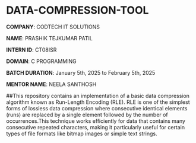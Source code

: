 # DATA-COMPRESSION-TOOL

**COMPANY**: CODTECH IT SOLUTIONS

**NAME**: PRASHIK TEJKUMAR PATIL

**INTERN ID**: CT08ISR

**DOMAIN**: C PROGRAMMING

**BATCH DURATION**: January 5th, 2025 to February 5th, 2025

**MENTOR NAME**: NEELA SANTHOSH

##This repository contains an implementation of a basic data compression algorithm known as Run-Length Encoding (RLE). RLE is one of the simplest forms of lossless data compression where consecutive identical elements (runs) are replaced by a single element followed by the number of occurrences.This technique works efficiently for data that contains many consecutive repeated characters, making it particularly useful for certain types of file formats like bitmap images or simple text strings.
